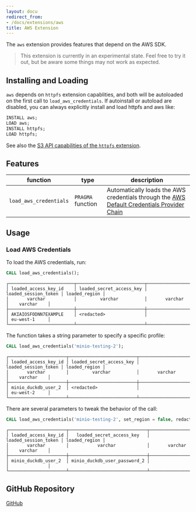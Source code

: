 ```yaml
---
layout: docu
redirect_from:
- /docs/extensions/aws
title: AWS Extension
---
```


The `aws` extension provides features that depend on the AWS SDK.

> This extension is currently in an experimental state. Feel free to try it out, but be aware some things may not work as expected.

## Installing and Loading

`aws` depends on `httpfs` extension capablities, and both will be autoloaded on the first call to `load_aws_credentials`.
If autoinstall or autoload are disabled, you can always explicitly install and load httpfs and aws like:

```sql
INSTALL aws;
LOAD aws;
INSTALL httpfs;
LOAD httpfs;
```

See also the [S3 API capabilities of the `httpfs` extension](httpfs#s3).

## Features

| function | type | description | 
|---|---|-------|
| `load_aws_credentials` | `PRAGMA` function | Automatically loads the AWS credentials through the [AWS Default Credentials Provider Chain](https://docs.aws.amazon.com/sdk-for-java/latest/developer-guide/credentials-chain.html) |

## Usage

### Load AWS Credentials

To load the AWS credentials, run:

```sql
CALL load_aws_credentials();
```

```text
┌─────────────────────────┬──────────────────────────┬──────────────────────┬───────────────┐
│ loaded_access_key_id    │ loaded_secret_access_key │ loaded_session_token │ loaded_region │
│       varchar           │         varchar          │       varchar        │    varchar    │
├─────────────────────────┼──────────────────────────┼──────────────────────┼───────────────┤
│ AKIAIOSFODNN7EXAMPLE    │ <redacted>               │                      │ eu-west-1     │
└─────────────────────────┴──────────────────────────┴──────────────────────┴───────────────┘
```

The function takes a string parameter to specify a specific profile:

```sql
CALL load_aws_credentials('minio-testing-2');
```

```text
┌──────────────────────┬──────────────────────────┬──────────────────────┬───────────────┐
│ loaded_access_key_id │ loaded_secret_access_key │ loaded_session_token │ loaded_region │
│       varchar        │         varchar          │       varchar        │    varchar    │
├──────────────────────┼──────────────────────────┼──────────────────────┼───────────────┤
│ minio_duckdb_user_2  │ <redacted>               │                      │ eu-west-2     │
└──────────────────────┴──────────────────────────┴──────────────────────┴───────────────┘
```

There are several parameters to tweak the behavior of the call:

```sql
CALL load_aws_credentials('minio-testing-2', set_region = false, redact_secret = false);
```

```text
┌──────────────────────┬──────────────────────────────┬──────────────────────┬───────────────┐
│ loaded_access_key_id │   loaded_secret_access_key   │ loaded_session_token │ loaded_region │
│       varchar        │           varchar            │       varchar        │    varchar    │
├──────────────────────┼──────────────────────────────┼──────────────────────┼───────────────┤
│ minio_duckdb_user_2  │ minio_duckdb_user_password_2 │                      │               │
└──────────────────────┴──────────────────────────────┴──────────────────────┴───────────────┘
```

## GitHub Repository

[<span class="github">GitHub</span>](https://github.com/duckdb/duckdb_aws)
